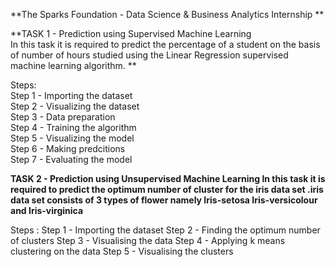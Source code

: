 **The Sparks Foundation - Data Science & Business Analytics Internship **

**TASK 1 - Prediction using Supervised Machine Learning  
In this task it is required to predict the percentage of a student on the basis of number of hours studied using the Linear Regression supervised machine learning algorithm. **

Steps:  
Step 1 - Importing the dataset  
Step 2 - Visualizing the dataset  
Step 3 - Data preparation  
Step 4 - Training the algorithm  
Step 5 - Visualizing the model  
Step 6 - Making predcitions  
Step 7 - Evaluating the model  


**TASK 2 - Prediction using Unsupervised Machine Learning
In this task it is required to predict the optimum number of cluster for the iris data set .iris data set consists of 3 types of flower namely Iris-setosa Iris-versicolour and Iris-virginica**

Steps :
Step 1 - Importing the dataset
Step 2 - Finding the optimum number of clusters
Step 3 - Visualising the data
Step 4 - Applying k means clustering on the data
Step 5 - Visualising the clusters
